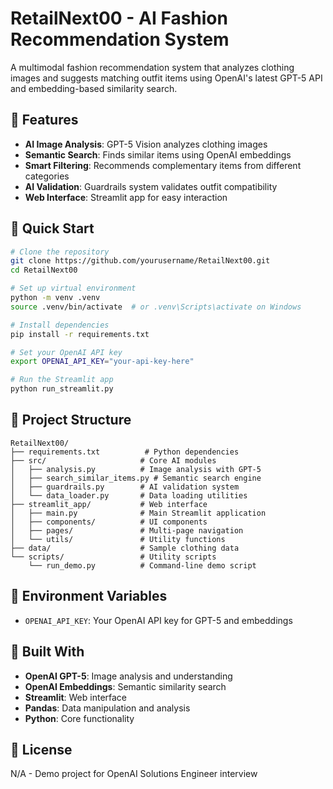 # RetailNext00 - AI Fashion Recommendation System

A multimodal fashion recommendation system that analyzes clothing images and suggests matching outfit items using OpenAI's latest GPT-5 API and embedding-based similarity search.

## 🎯 Features

- **AI Image Analysis**: GPT-5 Vision analyzes clothing images
- **Semantic Search**: Finds similar items using OpenAI embeddings
- **Smart Filtering**: Recommends complementary items from different categories
- **AI Validation**: Guardrails system validates outfit compatibility
- **Web Interface**: Streamlit app for easy interaction

## 🚀 Quick Start

```bash
# Clone the repository
git clone https://github.com/yourusername/RetailNext00.git
cd RetailNext00

# Set up virtual environment
python -m venv .venv
source .venv/bin/activate  # or .venv\Scripts\activate on Windows

# Install dependencies
pip install -r requirements.txt

# Set your OpenAI API key
export OPENAI_API_KEY="your-api-key-here"

# Run the Streamlit app
python run_streamlit.py
```

## 📁 Project Structure

```
RetailNext00/
├── requirements.txt          # Python dependencies
├── src/                     # Core AI modules
│   ├── analysis.py          # Image analysis with GPT-5
│   ├── search_similar_items.py # Semantic search engine
│   ├── guardrails.py        # AI validation system
│   └── data_loader.py       # Data loading utilities
├── streamlit_app/           # Web interface
│   ├── main.py              # Main Streamlit application
│   ├── components/          # UI components
│   ├── pages/               # Multi-page navigation
│   └── utils/               # Utility functions
├── data/                    # Sample clothing data
└── scripts/                 # Utility scripts
    └── run_demo.py          # Command-line demo script
```

## 🔑 Environment Variables

- `OPENAI_API_KEY`: Your OpenAI API key for GPT-5 and embeddings

## 🎨 Built With

- **OpenAI GPT-5**: Image analysis and understanding
- **OpenAI Embeddings**: Semantic similarity search
- **Streamlit**: Web interface
- **Pandas**: Data manipulation and analysis
- **Python**: Core functionality

## 📝 License

N/A - Demo project for OpenAI Solutions Engineer interview